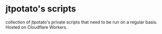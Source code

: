 # jtpotato's scripts

collection of jtpotato's private scripts that need to be run on a regular basis. Hosted on Cloudflare Workers.
